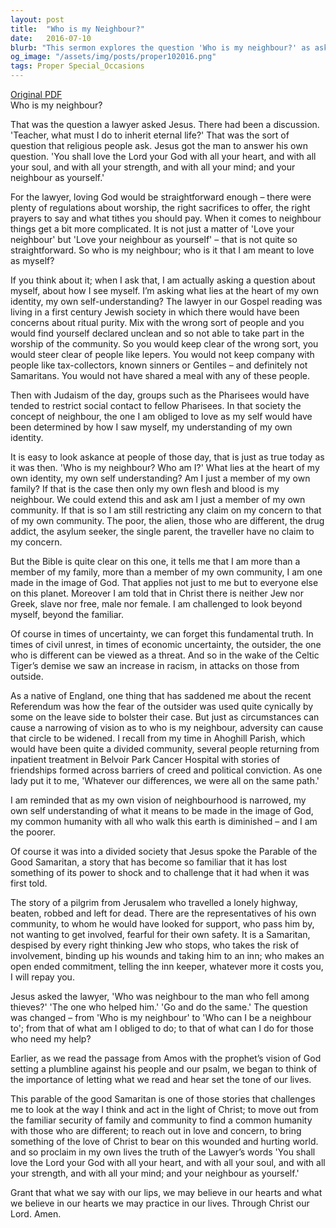 ```yaml
---
layout: post
title:  "Who is my Neighbour?"
date:   2016-07-10
blurb: "This sermon explores the question 'Who is my neighbour?' as asked by a lawyer to Jesus. It delves into the concept of loving your neighbour as yourself and how that relates to one's self-identity. The sermon challenges the listener to look beyond their immediate community and extend their love and concern to all, regardless of their differences."
og_image: "/assets/img/posts/proper102016.png"
tags: Proper Special_Occasions
---
```

[Original PDF](/assets/pdf/proper102016.pdf)    
Who is my neighbour?

That was the question a lawyer asked Jesus. There had been a discussion. 'Teacher, what must I do to inherit eternal life?' That was the sort of question that religious people ask. Jesus got the man to answer his own question. 'You shall love the Lord your God with all your heart, and with all your soul, and with all your strength, and with all your mind; and your neighbour as yourself.'

For the lawyer, loving God would be straightforward enough – there were plenty of regulations about worship, the right sacrifices to offer, the right prayers to say and what tithes you should pay. When it comes to neighbour things get a bit more complicated. It is not just a matter of 'Love your neighbour' but 'Love your neighbour as yourself' – that is not quite so straightforward. So who is my neighbour; who is it that I am meant to love as myself?

If you think about it; when I ask that, I am actually asking a question about myself, about how I see myself. I’m asking what lies at the heart of my own identity, my own self-understanding? The lawyer in our Gospel reading was living in a first century Jewish society in which there would have been concerns about ritual purity. Mix with the wrong sort of people and you would find yourself declared unclean and so not able to take part in the worship of the community. So you would keep clear of the wrong sort, you would steer clear of people like lepers. You would not keep company with people like tax-collectors, known sinners or Gentiles – and definitely not Samaritans. You would not have shared a meal with any of these people.

Then with Judaism of the day, groups such as the Pharisees would have tended to restrict social contact to fellow Pharisees. In that society the concept of neighbour, the one I am obliged to love as my self would have been determined by how I saw myself, my understanding of my own identity.

It is easy to look askance at people of those day, that is just as true today as it was then. 'Who is my neighbour? Who am I?' What lies at the heart of my own identity, my own self understanding? Am I just a member of my own family? If that is the case then only my own flesh and blood is my neighbour. We could extend this and ask am I just a member of my own community. If that is so I am still restricting any claim on my concern to that of my own community. The poor, the alien, those who are different, the drug addict, the asylum seeker, the single parent, the traveller have no claim to my concern.

But the Bible is quite clear on this one, it tells me that I am more than a member of my family, more than a member of my own community, I am one made in the image of God. That applies not just to me but to everyone else on this planet. Moreover I am told that in Christ there is neither Jew nor Greek, slave nor free, male nor female. I am challenged to look beyond myself, beyond the familiar.

Of course in times of uncertainty, we can forget this fundamental truth. In times of civil unrest, in times of economic uncertainty, the outsider, the one who is different can be viewed as a threat. And so in the wake of the Celtic Tiger’s demise we saw an increase in racism, in attacks on those from outside.

As a native of England, one thing that has saddened me about the recent Referendum was how the fear of the outsider was used quite cynically by some on the leave side to bolster their case. But just as circumstances can cause a narrowing of vision as to who is my neighbour, adversity can cause that circle to be widened. I recall from my time in Ahoghill Parish, which would have been quite a divided community, several people returning from inpatient treatment in Belvoir Park Cancer Hospital with stories of friendships formed across barriers of creed and political conviction. As one lady put it to me, 'Whatever our differences, we were all on the same path.'

I am reminded that as my own vision of neighbourhood is narrowed, my own self understanding of what it means to be made in the image of God, my common humanity with all who walk this earth is diminished – and I am the poorer.

Of course it was into a divided society that Jesus spoke the Parable of the Good Samaritan, a story that has become so familiar that it has lost something of its power to shock and to challenge that it had when it was first told.

The story of a pilgrim from Jerusalem who travelled a lonely highway, beaten, robbed and left for dead. There are the representatives of his own community, to whom he would have looked for support, who pass him by, not wanting to get involved, fearful for their own safety. It is a Samaritan, despised by every right thinking Jew who stops, who takes the risk of involvement, binding up his wounds and taking him to an inn; who makes an open ended commitment, telling the inn keeper, whatever more it costs you, I will repay you.

Jesus asked the lawyer, 'Who was neighbour to the man who fell among thieves?' 'The one who helped him.' 'Go and do the same.' The question was changed – from 'Who is my neighbour' to 'Who can I be a neighbour to'; from that of what am I obliged to do; to that of what can I do for those who need my help?

Earlier, as we read the passage from Amos with the prophet’s vision of God setting a plumbline against his people and our psalm, we began to think of the importance of letting what we read and hear set the tone of our lives.

This parable of the good Samaritan is one of those stories that challenges me to look at the way I think and act in the light of Christ; to move out from the familiar security of family and community to find a common humanity with those who are different; to reach out in love and concern, to bring something of the love of Christ to bear on this wounded and hurting world. and so proclaim in my own lives the truth of the Lawyer’s words 'You shall love the Lord your God with all your heart, and with all your soul, and with all your strength, and with all your mind; and your neighbour as yourself.'

Grant that what we say with our lips, we may believe in our hearts and what we believe in our hearts we may practice in our lives. Through Christ our Lord. Amen.
